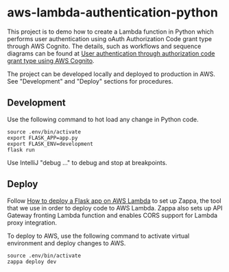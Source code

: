 # aws-lambda-authentication-python

This project is to demo how to create a Lambda function in Python which performs user authentication using oAuth Authorization Code grant type through AWS Cognito. The details, such as workflows and sequence diagrams can be found at [User authentication through authorization code grant type using AWS Cognito](https://dev.to/jinlianwang/user-authentication-through-authorization-code-grant-type-using-aws-cognito-1f93). 

The project can be developed locally and deployed to production in AWS. See "Development" and "Deploy" sections for procedures.


## Development

Use the following command to hot load any change in Python code. 

```
source .env/bin/activate
export FLASK_APP=app.py
export FLASK_ENV=development
flask run
```

Use IntelliJ "debug ..." to debug and stop at breakpoints. 

## Deploy

Follow [How to deploy a Flask app on AWS Lambda](https://blog.apcelent.com/deploy-flask-aws-lambda.html) to set up Zappa, the tool that we use in order to deploy code to AWS Lambda. Zappa also sets up API Gateway fronting Lambda function and enables CORS support for Lambda proxy integration. 

To deploy to AWS, use the following command to activate virtual environment and deploy changes to AWS. 

```
source .env/bin/activate
zappa deploy dev
```